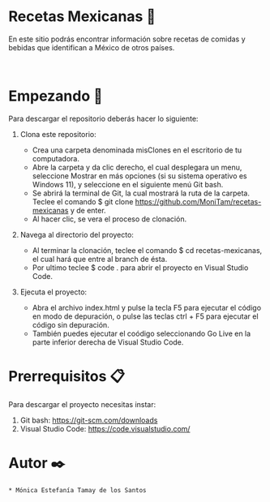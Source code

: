 # Recetas Mexicanas 📝
En este sitio podrás encontrar información sobre recetas de comidas y bebidas que identifican a México de otros países.

<br>

# Empezando 🚀
Para descargar el repositorio deberás hacer lo siguiente:
1. Clona este repositorio:
    * Crea una carpeta denominada misClones en el escritorio de tu computadora.
    * Abre la carpeta y da clic derecho, el cual desplegara un menu, seleccione Mostrar en más opciones (si su sistema operativo es Windows 11), y seleccione en el siguiente menú Git bash.
    * Se abrirá la terminal de Git, la cual mostrará la ruta de la carpeta. Teclee el comando $ git clone https://github.com/MoniTam/recetas-mexicanas y de enter.
    * Al hacer clic, se vera el proceso de clonación.

2. Navega al directorio del proyecto:
    *  Al terminar la clonación, teclee el comando $ cd recetas-mexicanas, el cual hará que entre al branch de ésta.
    * Por ultimo teclee $ code . para abrir el proyecto en Visual Studio Code.

3. Ejecuta el proyecto:
    * Abra el archivo index.html y pulse la tecla F5 para ejecutar el código en modo de depuración, o pulse las teclas ctrl + F5 para ejecutar el código sin depuración.
    * También puedes ejecutar el coódigo seleccionando Go Live en la parte inferior derecha de Visual Studio Code. 

# Prerrequisitos 📋
Para descargar el proyecto necesitas instar:

1.  Git bash: https://git-scm.com/downloads
2. Visual Studio Code: https://code.visualstudio.com/ 

# Autor ✒️
    * Mónica Estefanía Tamay de los Santos